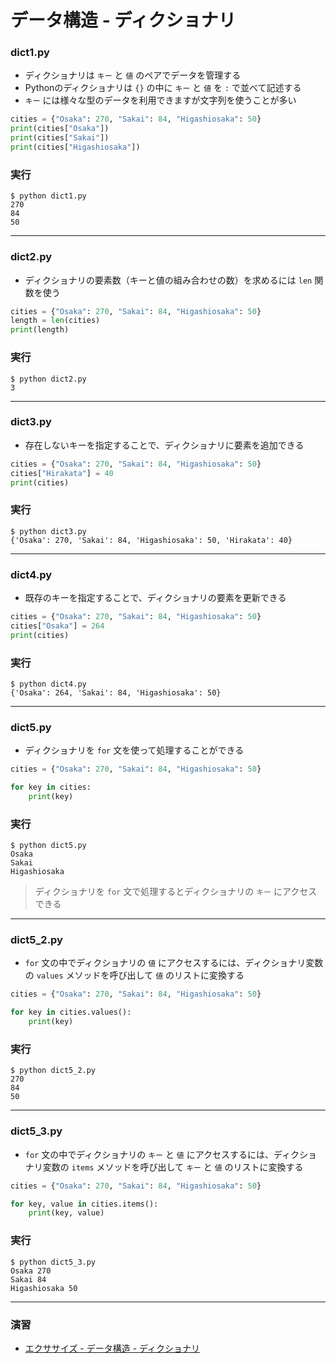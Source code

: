 # データ構造 - ディクショナリ

### dict1.py

* ディクショナリは `キー` と `値` のペアでデータを管理する
* Pythonのディクショナリは `{}` の中に `キー` と `値` を `:` で並べて記述する
* `キー` には様々な型のデータを利用できますが文字列を使うことが多い

``` python
cities = {"Osaka": 270, "Sakai": 84, "Higashiosaka": 50}
print(cities["Osaka"])
print(cities["Sakai"])
print(cities["Higashiosaka"])
```

### 実行

``` 
$ python dict1.py 
270
84
50
```

---

### dict2.py

* ディクショナリの要素数（キーと値の組み合わせの数）を求めるには `len` 関数を使う

``` python
cities = {"Osaka": 270, "Sakai": 84, "Higashiosaka": 50}
length = len(cities)
print(length)
```

### 実行

``` 
$ python dict2.py
3
```

---

### dict3.py

* 存在しないキーを指定することで、ディクショナリに要素を追加できる

``` python
cities = {"Osaka": 270, "Sakai": 84, "Higashiosaka": 50}
cities["Hirakata"] = 40
print(cities)
```

### 実行

``` 
$ python dict3.py 
{'Osaka': 270, 'Sakai': 84, 'Higashiosaka': 50, 'Hirakata': 40}
```

---

### dict4.py

* 既存のキーを指定することで、ディクショナリの要素を更新できる

``` python
cities = {"Osaka": 270, "Sakai": 84, "Higashiosaka": 50}
cities["Osaka"] = 264
print(cities)
```

### 実行

``` 
$ python dict4.py
{'Osaka': 264, 'Sakai': 84, 'Higashiosaka': 50}
```

---

### dict5.py

* ディクショナリを `for` 文を使って処理することができる

``` python
cities = {"Osaka": 270, "Sakai": 84, "Higashiosaka": 50}

for key in cities:
    print(key)
```

### 実行

``` 
$ python dict5.py
Osaka
Sakai
Higashiosaka
```

> ディクショナリを `for` 文で処理するとディクショナリの `キー` にアクセスできる

---

### dict5_2.py

* `for` 文の中でディクショナリの `値` にアクセスするには、ディクショナリ変数の `values` メソッドを呼び出して `値` のリストに変換する

``` python
cities = {"Osaka": 270, "Sakai": 84, "Higashiosaka": 50}

for key in cities.values():
    print(key)
```

### 実行

``` 
$ python dict5_2.py
270
84
50
```

---

### dict5_3.py

* `for` 文の中でディクショナリの `キー` と `値` にアクセスするには、ディクショナリ変数の `items` メソッドを呼び出して `キー` と `値` のリストに変換する

``` python
cities = {"Osaka": 270, "Sakai": 84, "Higashiosaka": 50}

for key, value in cities.items():
    print(key, value)
```

### 実行

``` 
$ python dict5_3.py
Osaka 270
Sakai 84
Higashiosaka 50
```

---

### 演習

* [エクササイズ - データ構造 - ディクショナリ](../ex/07_basic_ex.md)
